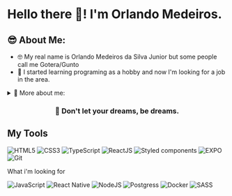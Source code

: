 <h1>
  Hello there 👋! I'm Orlando Medeiros.
</h1>

<h2>
  😎 About Me:
</h2>
<ul>
  <li>
   🤓 My real name is Orlando Medeiros da Silva Junior but some people call me Gotera/Gunto
  </li>
  <li>
   📕 I started learning programing as a hobby and now I'm looking for a job in the area.
  </li>
</ul>
<details>
<summary>
🧐 More about me:
</summary>
<details>
<summary>
🎮 Games i love:
</summary>
- 🥇 The Witcher
- 🥈 Elden Ring
- 🥉Days Gone
</details>
  
<details>
<summary>
🎊 I also:
</summary>
- 🏮 Watch Animes
- 🎧 Hear some musics 
- 🎞 Love movies and series
</details>
  
</details>
 
  <h3 align="center">
   🚀 Don't let your dreams, be dreams.
  </h3>

## My Tools
![HTML5](https://img.shields.io/badge/html5-%23E34F26.svg?style=for-the-badge&logo=html5&logoColor=white)
![CSS3](https://img.shields.io/badge/css3-%231572B6.svg?style=for-the-badge&logo=css3&logoColor=white)
![TypeScript](https://img.shields.io/badge/typescript-6DA55F?style=for-the-badge&logo=typescript&logoColor=white&color=3179C7)
![ReactJS](https://img.shields.io/badge/react-C.svg?style=for-the-badge&logo=react&color=282C34)
![Styled components](https://img.shields.io/badge/styled--components-DB7093?style=for-the-badge&logo=styled-components&logoColor=white")
![EXPO](https://img.shields.io/badge/expo-1C1E24?style=for-the-badge&logo=expo&logoColor=#D04A37")
![Git](https://img.shields.io/badge/git%20-%23F05033.svg?&style=for-the-badge&logo=git&logoColor=white")

<div>
What i'm looking for

![JavaScript](https://img.shields.io/badge/javascript-000?style=for-the-badge&logo=javascript&logoColor=333333&color=F7E018)
![React Native](https://img.shields.io/badge/react%20native-000?style=for-the-badge&logo=react&logoColor=white&color=61dafb)
![NodeJS](https://img.shields.io/badge/node.js%20-%2343853D.svg?&style=for-the-badge&logo=node.js&logoColor=white")
![Postgress](https://img.shields.io/badge/postgres-%23316192.svg?style=for-the-badge&logo=postgresql&logoColor=white")
![Docker](https://img.shields.io/badge/docker-%230db7ed.svg?style=for-the-badge&logo=docker&logoColor=white")
![SASS](https://img.shields.io/badge/SASS%20-hotpink.svg?&style=for-the-badge&logo=SASS&logoColor=white")
</div>

